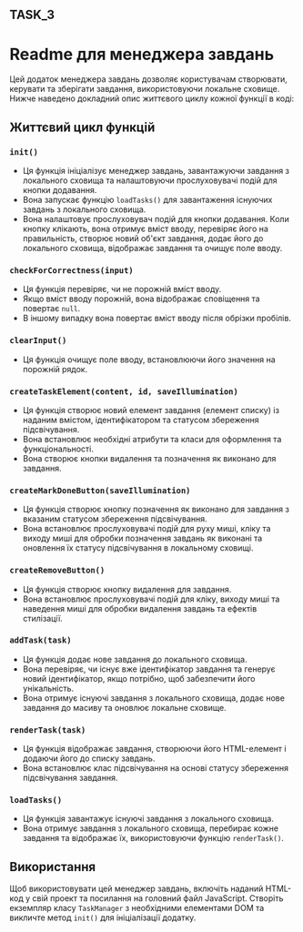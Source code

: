 ## TASK_3

# Readme для менеджера завдань

Цей додаток менеджера завдань дозволяє користувачам створювати, керувати та зберігати завдання, використовуючи локальне сховище. Нижче наведено докладний опис життєвого циклу кожної функції в коді:

## Життєвий цикл функцій

### `init()`
- Ця функція ініціалізує менеджер завдань, завантажуючи завдання з локального сховища та налаштовуючи прослуховувачі подій для кнопки додавання.
- Вона запускає функцію `loadTasks()` для завантаження існуючих завдань з локального сховища.
- Вона налаштовує прослуховувач подій для кнопки додавання. Коли кнопку клікають, вона отримує вміст вводу, перевіряє його на правильність, створює новий об'єкт завдання, додає його до локального сховища, відображає завдання та очищує поле вводу.

### `checkForCorrectness(input)`
- Ця функція перевіряє, чи не порожній вміст вводу.
- Якщо вміст вводу порожній, вона відображає сповіщення та повертає `null`.
- В іншому випадку вона повертає вміст вводу після обрізки пробілів.

### `clearInput()`
- Ця функція очищує поле вводу, встановлюючи його значення на порожній рядок.

### `createTaskElement(content, id, saveIllumination)`
- Ця функція створює новий елемент завдання (елемент списку) із наданим вмістом, ідентифікатором та статусом збереження підсвічування.
- Вона встановлює необхідні атрибути та класи для оформлення та функціональності.
- Вона створює кнопки видалення та позначення як виконано для завдання.

### `createMarkDoneButton(saveIllumination)`
- Ця функція створює кнопку позначення як виконано для завдання з вказаним статусом збереження підсвічування.
- Вона встановлює прослуховувачі подій для руху миші, кліку та виходу миші для обробки позначення завдань як виконані та оновлення їх статусу підсвічування в локальному сховищі.

### `createRemoveButton()`
- Ця функція створює кнопку видалення для завдання.
- Вона встановлює прослуховувачі подій для кліку, виходу миші та наведення миші для обробки видалення завдань та ефектів стилізації.

### `addTask(task)`
- Ця функція додає нове завдання до локального сховища.
- Вона перевіряє, чи існує вже ідентифікатор завдання та генерує новий ідентифікатор, якщо потрібно, щоб забезпечити його унікальність.
- Вона отримує існуючі завдання з локального сховища, додає нове завдання до масиву та оновлює локальне сховище.

### `renderTask(task)`
- Ця функція відображає завдання, створюючи його HTML-елемент і додаючи його до списку завдань.
- Вона встановлює клас підсвічування на основі статусу збереження підсвічування завдання.

### `loadTasks()`
- Ця функція завантажує існуючі завдання з локального сховища.
- Вона отримує завдання з локального сховища, перебирає кожне завдання та відображає їх, використовуючи функцію `renderTask()`.

## Використання
Щоб використовувати цей менеджер завдань, включіть наданий HTML-код у свій проект та посилання на головний файл JavaScript. Створіть екземпляр класу `TaskManager` з необхідними елементами DOM та викличте метод `init()` для ініціалізації додатку.
